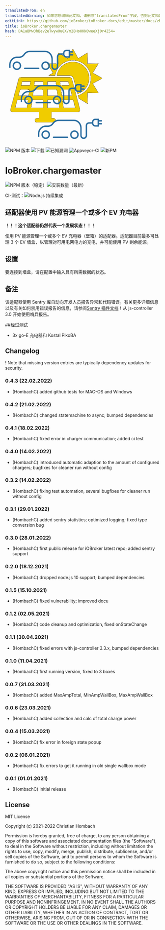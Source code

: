 ```yaml
---
translatedFrom: en
translatedWarning: 如果您想编辑此文档，请删除“translatedFrom”字段，否则此文档将再次自动翻译
editLink: https://github.com/ioBroker/ioBroker.docs/edit/master/docs/zh-cn/adapterref/iobroker.chargemaster/README.md
title: ioBroker.chargemaster
hash: DA1aBMw3hBev2eTwywOu8X/m2BHoHKN0weeXj0r4Z54=
---
```

![商标](../../../en/adapterref/iobroker.chargemaster/admin/chargemaster.png)

![NPM 版本](http://img.shields.io/npm/v/iobroker.chargemaster.svg)
![下载](https://img.shields.io/npm/dm/iobroker.chargemaster.svg)
![已知漏洞](https://snyk.io/test/github/hombach/ioBroker.chargemaster/badge.svg)
![Appveyor-CI](https://ci.appveyor.com/api/projects/status/github/hombach/ioBroker.chargemaster?branch=master&svg=true)
![新PM](https://nodei.co/npm/iobroker.chargemaster.png?downloads=true)

# IoBroker.chargemaster
![NPM 版本（稳定）](http://ioBroker.live/badges/chargemaster-stable.svg)![安装数量（最新）](http://ioBroker.live/badges/chargemaster-installed.svg)

CI-测试：![Node.js 持续集成](https://github.com/hombach/ioBroker.chargemaster/workflows/Node.js%20CI/badge.svg)

## 适配器使用 PV 能源管理一个或多个 EV 充电器
**！！！这个适配器仍然代表一个发展状态！！！**

使用 PV 能源管理一个或多个 EV 充电器（壁箱）的适配器。适配器目前最多可处理 3 个 EV 墙盒，以管理对可用电网电力的充电，并可能使用 PV 剩余能源。

## 设置
要连接到墙盒，请在配置中输入具有所需数据的状态。

## 备注
该适配器使用 Sentry 库自动向开发人员报告异常和代码错误。有关更多详细信息以及有关如何禁用错误报告的信息，请参阅[Sentry 插件文档](https://github.com/ioBroker/plugin-sentry#plugin-sentry)！从 js-controller 3.0 开始使用哨兵报告。

##经过测试
- 3x go-E 充电器和 Kostal PikoBA

## Changelog
! Note that missing version entries are typically dependency updates for security.
### 0.4.3 (22.02.2022)
* (HombachC) added github tests for MAC-OS and Windows
### 0.4.2 (21.02.2022)
* (HombachC) changed statemachine to async; bumped dependencies
### 0.4.1 (18.02.2022)
* (HombachC) fixed error in charger communication; added ci test
### 0.4.0 (14.02.2022)
* (HombachC) introduced automatic adaption to the amount of configured chargers; bugfixes for cleaner run without config
### 0.3.2 (14.02.2022)
* (HombachC) fixing test automation, several bugfixes for cleaner run without config
### 0.3.1 (29.01.2022)
* (HombachC) added sentry statistics; optimized logging; fixed type conversion bug
### 0.3.0 (28.01.2022)
* (HombachC) first public release for iOBroker latest repo; added sentry support
### 0.2.0 (18.12.2021)
* (HombachC) dropped node.js 10 support; bumped dependencies
### 0.1.5 (15.10.2021)
* (HombachC) fixed vulnerability; improved docu
### 0.1.2 (02.05.2021)
* (HombachC) code cleanup and optimization, fixed onStateChange
### 0.1.1 (30.04.2021)
* (HombachC) fixed errors with js-controller 3.3.x, bumped dependencies
### 0.1.0 (11.04.2021)
* (HombachC) first running version, fixed to 3 boxes
### 0.0.7 (31.03.2021)
* (HombachC) added MaxAmpTotal, MinAmpWallBox, MaxAmpWallBox
### 0.0.6 (23.03.2021)
* (HombachC) added collection and calc of total charge power
### 0.0.4 (15.03.2021)
* (HombachC) fix error in foreign state popup
### 0.0.2 (06.01.2021)
* (HombachC) fix errors to get it running in old single wallbox mode
### 0.0.1 (01.01.2021)
* (HombachC) initial release

## License
MIT License

Copyright (c) 2021-2022 Christian Hombach

Permission is hereby granted, free of charge, to any person obtaining a copy
of this software and associated documentation files (the "Software"), to deal
in the Software without restriction, including without limitation the rights
to use, copy, modify, merge, publish, distribute, sublicense, and/or sell
copies of the Software, and to permit persons to whom the Software is
furnished to do so, subject to the following conditions:

The above copyright notice and this permission notice shall be included in all
copies or substantial portions of the Software.

THE SOFTWARE IS PROVIDED "AS IS", WITHOUT WARRANTY OF ANY KIND, EXPRESS OR
IMPLIED, INCLUDING BUT NOT LIMITED TO THE WARRANTIES OF MERCHANTABILITY,
FITNESS FOR A PARTICULAR PURPOSE AND NONINFRINGEMENT. IN NO EVENT SHALL THE
AUTHORS OR COPYRIGHT HOLDERS BE LIABLE FOR ANY CLAIM, DAMAGES OR OTHER
LIABILITY, WHETHER IN AN ACTION OF CONTRACT, TORT OR OTHERWISE, ARISING FROM,
OUT OF OR IN CONNECTION WITH THE SOFTWARE OR THE USE OR OTHER DEALINGS IN THE
SOFTWARE.